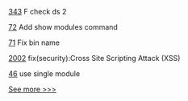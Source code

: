 
[343](https://github.com/hyperledger-labs/fabric-token-sdk/pull/343) F check ds 2

[72](https://github.com/hyperledger-labs/yui-relayer/pull/72) Add show modules command

[71](https://github.com/hyperledger-labs/yui-relayer/pull/71) Fix bin name

[2002](https://github.com/hyperledger/bevel/pull/2002) fix(security):Cross Site Scripting Attack (XSS)

[46](https://github.com/hyperledger-labs/yui-fabric-ibc/pull/46) use single module


[See more >>>](https://start-here.hyperledger.org/pull-requests)
